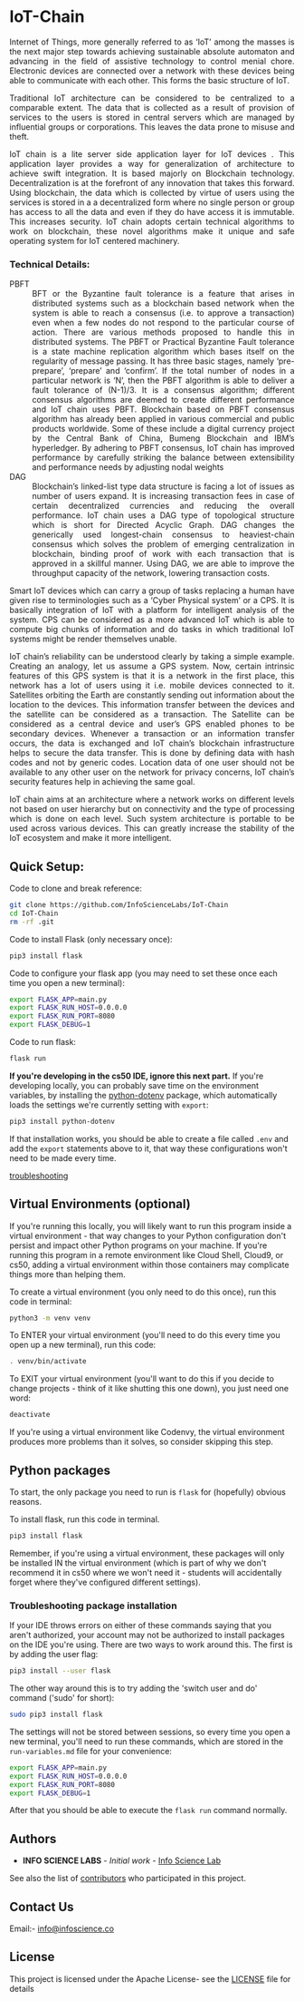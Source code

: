 # IoT-Chain
<p align="justify">
Internet of Things, more generally referred to as ‘IoT’ among the masses is the next major step towards achieving sustainable absolute automaton and advancing in the field of assistive technology to control menial chore. Electronic devices are connected over a network with these devices being able to communicate with each other. This forms the basic structure of IoT. 
</p>
<p align="justify">
Traditional IoT architecture can be considered to be centralized to a comparable extent. The data that is collected as a result of provision of services to the users is stored in central servers which are managed by influential groups or corporations. This leaves the data prone to misuse and theft.
 </p>
<p align="justify">
IoT chain is a lite server side application layer for IoT devices . This application layer provides a way for
generalization of architecture to achieve swift integration. It is based majorly on Blockchain technology. Decentralization is at the forefront of any innovation that takes this forward. Using blockchain, the data which is collected by virtue of users using the services is stored in a a decentralized form where no single person or group has access to all the data and even if they do have access it is immutable. This increases security. IoT chain adopts certain technical algorithms to work on blockchain, these novel algorithms make it unique and safe operating system for IoT centered machinery. 
 </p>

  
 ### Technical Details:
 
  <dl>
  <dt> PBFT   </dt>
   <dd align="justify">
   BFT or the Byzantine fault tolerance is a feature that arises in distributed systems such as a blockchain based network when the system is able to reach a consensus (i.e. to approve a transaction) even when a few nodes do not respond to the particular course of action. There are various methods proposed to handle this in distributed systems. The PBFT or Practical Byzantine Fault tolerance is a state machine replication algorithm which bases itself on the regularity of message passing. It has three basic stages, namely ‘pre-prepare’, ‘prepare’ and ‘confirm’. If the total number of nodes in a particular network is ‘N’, then the PBFT algorithm is able to deliver a fault tolerance of (N-1)/3. It is a consensus algorithm; different consensus algorithms are deemed to create different performance and IoT chain uses PBFT. Blockchain based on PBFT consensus algorithm has already been applied in various commercial and public products worldwide. Some of these include a digital currency project by the Central Bank of China, Bumeng Blockchain and IBM’s hyperledger. By adhering to PBFT consensus, IoT chain has improved performance by carefully striking the balance between extensibility and performance needs by adjusting nodal weights
 </dd>
 
  <dt> DAG </dt>
   <dd align="justify">
   Blockchain’s linked-list type data structure is facing a lot of issues as number of users expand. It is increasing transaction fees in case of certain decentralized currencies and reducing the overall performance. IoT chain uses a DAG type of topological structure which is short for Directed Acyclic Graph. DAG changes the generically used longest-chain consensus to heaviest-chain consensus which solves the problem of emerging centralization in blockchain, binding proof of work with each transaction that is approved in a skillful manner. Using DAG, we are able to improve the throughput capacity of the network, lowering transaction costs. 
 </dd>
 </dl>

<p align="justify" >
 Smart IoT devices which can carry a group of tasks replacing a human have given rise to terminologies such as a ‘Cyber  Physical system’ or a CPS. It is basically integration of IoT with a platform for intelligent analysis of the system. CPS can be considered as a more advanced IoT which is able to compute big chunks of information and do tasks in which traditional IoT systems might be render themselves unable.  
</p>
<p align="justify">
IoT chain’s reliability can be understood clearly by taking a simple example. Creating an analogy, let us assume a GPS system. Now, certain intrinsic features of this GPS system is that it is a network in the first place, this network has a lot of users using it i.e. mobile devices connected to it. Satellites orbiting the Earth are constantly sending out information about the location to the devices. This information transfer between the devices and the satellite can be considered as a transaction. The Satellite can be considered as a central device and user’s GPS enabled phones to be secondary devices. Whenever a transaction or an information transfer occurs, the data is exchanged and IoT chain’s blockchain infrastructure helps to secure the data transfer. This is done by defining data with hash codes and not by generic codes. Location data of one user should not be available to any other user on the network for privacy concerns, IoT chain’s security features help in achieving the same goal.  
</p>
<p align="justify">
 IoT chain aims at an architecture where a network works on different levels not based on user hierarchy but on connectivity and the type of processing which is done on each level. Such system architecture is portable to be used across various devices. This can greatly increase the stability of the IoT ecosystem and make it more intelligent.
 </p>

   


## Quick Setup:

Code to clone and break reference:
```bash
git clone https://github.com/InfoScienceLabs/IoT-Chain
cd IoT-Chain
rm -rf .git
```

Code to install Flask (only necessary once):
```bash
pip3 install flask
```

Code to configure your flask app (you may need to set these once each time you open a new terminal):
```bash
export FLASK_APP=main.py
export FLASK_RUN_HOST=0.0.0.0
export FLASK_RUN_PORT=8080
export FLASK_DEBUG=1
```

Code to run flask:
```bash
flask run
```

**If you're developing in the cs50 IDE, ignore this next part.**
If you're developing locally, you can probably save time on the environment variables, by installing the [python-dotenv](https://pypi.org/project/python-dotenv/) package, which automatically loads the settings we're currently setting with `export`:
```bash
pip3 install python-dotenv
```

If that installation works, you should be able to create a file called `.env` and add the `export` statements above to it, that way these configurations won't need to be made every time. 

[troubleshooting](#troubleshooting-package-installation)

## Virtual Environments (optional)

If you're running this locally, you will likely want to run this program inside a virtual environment - that way changes to your Python configuration don't persist and impact other Python programs on your machine. If you're running this program in a remote environment like Cloud Shell, Cloud9, or cs50, adding a virtual environment within those containers may complicate things more than helping them. 

To create a virtual environment (you only need to do this once), run this code in terminal:
```bash
python3 -m venv venv
```

To ENTER your virtual environment (you'll need to do this every time you open up a new terminal), run this code:
```bash
. venv/bin/activate
```

To EXIT your virtual environment (you'll want to do this if you decide to change projects - think of it like shutting this one down), you just need one word:
```bash
deactivate
```

If you're using a virtual environment like Codenvy, the virtual environment produces more problems than it solves, so consider skipping this step.

## Python packages

To start, the only package you need to run is `flask` for (hopefully) obvious reasons.

To install flask, run this code in terminal.
```bash
pip3 install flask
```
Remember, if you're using a virtual environment, these packages will only be installed IN the virtual environment (which is part of why we don't recommend it in cs50 where we won't need it - students will accidentally forget where they've configured different settings).

### Troubleshooting package installation

If your IDE throws errors on either of these commands saying that you aren't authorized, your account may not be authorized to install packages on the IDE you're using. There are two ways to work around this. The first is by adding the user flag:
```bash
pip3 install --user flask
```
The other way around this is to try adding the 'switch user and do' command ('sudo' for short):
```bash
sudo pip3 install flask
```


The settings will not be stored between sessions, so every time you open a new terminal, you'll need to run these commands, which are stored in the `run-variables.md` file for your convenience:
```bash
export FLASK_APP=main.py
export FLASK_RUN_HOST=0.0.0.0
export FLASK_RUN_PORT=8080
export FLASK_DEBUG=1
```

After that you should be able to execute the `flask run` command normally.

## Authors

* **INFO SCIENCE LABS** - *Initial work* - [Info Science Lab](https://github.com/Infosciencelabs)

See also the list of [contributors](https://github.com/InfoScienceLabs/IoT-Chain/graphs/contributors) who participated in this project.
## Contact Us
  Email:- info@infoscience.co
## License
This project is licensed under the Apache License- see the [LICENSE](LICENSE) file for details



